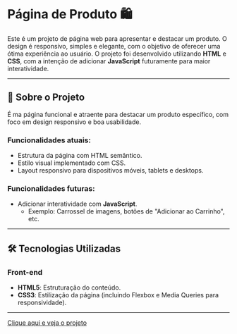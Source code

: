# Página de Produto 🛍️

Este é um projeto de página web para apresentar e destacar um produto. O design é responsivo, simples e elegante, com o objetivo de oferecer uma ótima experiência ao usuário. O projeto foi desenvolvido utilizando **HTML** e **CSS**, com a intenção de adicionar **JavaScript** futuramente para maior interatividade.

---

## 🎯 Sobre o Projeto

É ma página funcional e atraente para destacar um produto específico, com foco em design responsivo e boa usabilidade.

### Funcionalidades atuais:
- Estrutura da página com HTML semântico.
- Estilo visual implementado com CSS.
- Layout responsivo para dispositivos móveis, tablets e desktops.

### Funcionalidades futuras:
- Adicionar interatividade com **JavaScript**.
  - Exemplo: Carrossel de imagens, botões de "Adicionar ao Carrinho", etc.

---

## 🛠️ Tecnologias Utilizadas

### Front-end
- **HTML5**: Estruturação do conteúdo.
- **CSS3**: Estilização da página (incluindo Flexbox e Media Queries para responsividade).

---
<a href="https://leandroazevedo-1.github.io/pagina-de-produto/" target="_blank">Clique aqui e veja o projeto</a>



